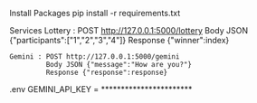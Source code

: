 Install Packages
 pip install -r requirements.txt

Services
    Lottery : POST http://127.0.0.1:5000/lottery
              Body JSON {"participants":["1","2","3","4"]}
              Response {"winner":index}

    Gemini : POST http://127.0.0.1:5000/gemini
             Body JSON {"message":"How are you?"}
             Response {"response":response}

.env
    GEMINI_API_KEY = ***********************